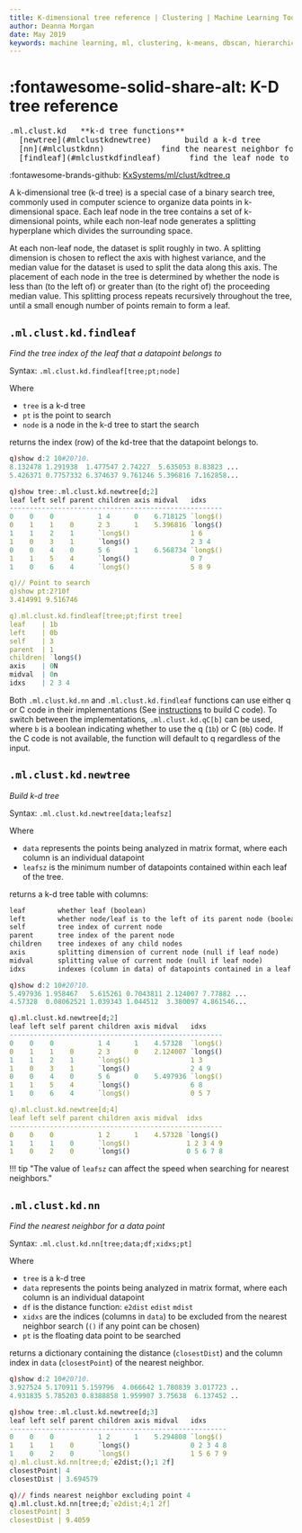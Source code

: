 ```yaml
---
title: K-dimensional tree reference | Clustering | Machine Learning Toolkit | Documentation for kdb+ and q
author: Deanna Morgan
date: May 2019
keywords: machine learning, ml, clustering, k-means, dbscan, hierarchical, cure, kdtree, k-dimensional tree
---
```


# :fontawesome-solid-share-alt: K-D tree reference

<pre markdown="1" class="language-txt">
.ml.clust.kd   **k-d tree functions**
  [newtree](#mlclustkdnewtree)       build a k-d tree
  [nn](#mlclustkdnn)            find the nearest neighbor for a datapoint
  [findleaf](#mlclustkdfindleaf)      find the leaf node to which a datapoint belongs
</pre>

:fontawesome-brands-github:
[KxSystems/ml/clust/kdtree.q](https://github.com/kxsystems/ml/blob/master/clust/kdtree.q)

A k-dimensional tree (k-d tree) is a special case of a binary search tree, commonly used in computer science to organize data points in k-dimensional space. Each leaf node in the tree contains a set of k-dimensional points, while each non-leaf node generates a splitting hyperplane which divides the surrounding space.

At each non-leaf node, the dataset is split roughly in two. A splitting dimension is chosen to reflect the axis with highest variance, and the median value for the dataset is used to split the data along this axis. The placement of each node in the tree is determined by whether the node is less than (to the left of) or greater than (to the right of) the proceeding median value. This splitting process repeats recursively throughout the tree, until a small enough number of points remain to form a leaf.


## `.ml.clust.kd.findleaf`

_Find the tree index of the leaf that a datapoint belongs to_

Syntax: `.ml.clust.kd.findleaf[tree;pt;node]`

Where

-   `tree` is a k-d tree
-   `pt` is the point to search
-   `node` is a node in the k-d tree to start the search

returns the index (row) of the kd-tree that the datapoint belongs to.

```q
q)show d:2 10#20?10.
8.132478 1.291938  1.477547 2.74227  5.635053 8.83823 ...
5.426371 0.7757332 6.374637 9.761246 5.396816 7.162858...

q)show tree:.ml.clust.kd.newtree[d;2]
leaf left self parent children axis midval   idxs
-----------------------------------------------------
0    0    0           1 4      0    6.718125 `long$()
0    1    1    0      2 3      1    5.396816 `long$()
1    1    2    1      `long$()               1 6
1    0    3    1      `long$()               2 3 4
0    0    4    0      5 6      1    6.568734 `long$()
1    1    5    4      `long$()               0 7
1    0    6    4      `long$()               5 8 9

q)// Point to search
q)show pt:2?10f
3.414991 9.516746

q).ml.clust.kd.findleaf[tree;pt;first tree]
leaf    | 1b
left    | 0b
self    | 3
parent  | 1
children| `long$()
axis    | 0N
midval  | 0n
idxs    | 2 3 4
```

Both `.ml.clust.kd.nn` and `.ml.clust.kd.findleaf` functions can use either q or C code in their implementations (See [instructions](https://github.com/kxsystems/ml/clust/README.md) to build C code). To switch between the implementations, `.ml.clust.kd.qC[b]` can be used, where `b` is a boolean indicating whether to use the q (`1b`) or C (`0b`) code. If the C code is not available, the function will default to q regardless of the input.


## `.ml.clust.kd.newtree`

_Build k-d tree_

Syntax: `.ml.clust.kd.newtree[data;leafsz]`

Where

-   `data` represents the points being analyzed in matrix format, where each column is an individual datapoint
-   `leafsz` is the minimum number of datapoints contained within each leaf of the tree.

returns a k-d tree table with columns:

```txt
leaf        whether leaf (boolean)
left        whether node/leaf is to the left of its parent node (boolean)
self        tree index of current node
parent      tree index of the parent node
children    tree indexes of any child nodes
axis        splitting dimension of current node (null if leaf node)
midval      splitting value of current node (null if leaf node)
idxs        indexes (column in data) of datapoints contained in a leaf
```

```q
q)show d:2 10#20?10.
5.497936 1.958467   5.615261 0.7043811 2.124007 7.77882 ...
4.57328  0.08062521 1.039343 1.044512  3.380097 4.861546...

q).ml.clust.kd.newtree[d;2]
leaf left self parent children axis midval   idxs
-----------------------------------------------------
0    0    0           1 4      1    4.57328  `long$()
0    1    1    0      2 3      0    2.124007 `long$()
1    1    2    1      `long$()               1 3
1    0    3    1      `long$()               2 4 9
0    0    4    0      5 6      0    5.497936 `long$()
1    1    5    4      `long$()               6 8
1    0    6    4      `long$()               0 5 7

q).ml.clust.kd.newtree[d;4]
leaf left self parent children axis midval  idxs
-----------------------------------------------------
0    0    0           1 2      1    4.57328 `long$()
1    1    1    0      `long$()              1 2 3 4 9
1    0    2    0      `long$()              0 5 6 7 8
```

!!! tip "The value of `leafsz` can affect the speed when searching for nearest neighbors."


## `.ml.clust.kd.nn`

_Find the nearest neighbor for a data point_

Syntax: `.ml.clust.kd.nn[tree;data;df;xidxs;pt]`

Where

-   `tree` is a k-d tree
-   `data` represents the points being analyzed in matrix format, where each column is an individual datapoint
-   `df` is the distance function: `e2dist` `edist` `mdist`
-   `xidxs` are the indices (columns in `data`) to be excluded from the nearest neighbor search (`()` if any point can be chosen)
-   `pt` is the floating data point to be searched

returns a dictionary containing the distance (`closestDist`) and the column index in `data` (`closestPoint`) of the nearest neighbor.

```q
q)show d:2 10#20?10.
3.927524 5.170911 5.159796  4.066642 1.780839 3.017723 ..
4.931835 5.785203 0.8388858 1.959907 3.75638  6.137452 ..

q)show tree:.ml.clust.kd.newtree[d;3]
leaf left self parent children axis midval   idxs
------------------------------------------------------
0    0    0           1 2      1    5.294808 `long$()
1    1    1    0      `long$()               0 2 3 4 8
1    0    2    0      `long$()               1 5 6 7 9
q).ml.clust.kd.nn[tree;d;`e2dist;();1 2f]
closestPoint| 4
closestDist | 3.694579

q)// finds nearest neighbor excluding point 4
q).ml.clust.kd.nn[tree;d;`e2dist;4;1 2f]
closestPoint| 3
closestDist | 9.4059
```


